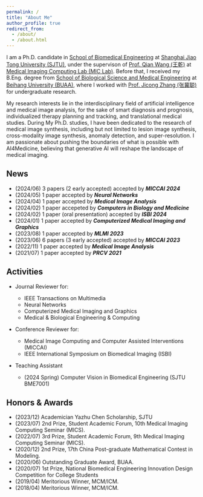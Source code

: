 ```yaml
---
permalink: /
title: "About Me"
author_profile: true
redirect_from: 
  - /about/
  - /about.html
---
```


I am a Ph.D. candidate in [School of Biomedical Engineering](https://en.bme.sjtu.edu.cn/) at [Shanghai Jiao Tong University (SJTU)](https://en.sjtu.edu.cn/), under the supervison of [Prof. Qian Wang (王乾)](https://qianwang.space/) at [Medical Imaging Computing Lab (MIC Lab)](https://mic.sjtu.edu.cn/).
Before that, I received my B.Eng. degree from [School of Biological Science and Medical Engineering](https://bme.buaa.edu.cn/English/Default.aspx) at [Beihang University (BUAA)](https://ev.buaa.edu.cn/), where I worked with [Prof. Jicong Zhang (张冀聪)](https://shi.buaa.edu.cn/zhangjicong/zh_CNen/index.htm) for undergraduate research.

My research interests lie in the interdisciplinary field of artificial intelligence and medical image analysis, for the sake of smart diagnosis and prognosis, individualized therapy planning and tracking, and translational medical studies.
During My Ph.D. studies, I have been dedicated to the research of medical image synthesis, including but not limited to lesion image synthesis, cross-modality image synthesis, anomaly detection, and super-resolution.
I am passionate about pushing the boundaries of what is possible with AI4Medicine, believing that generative AI will reshape the landscape of medical imaging.


News
------
- (2024/06) 3 papers (2 early accepted) accepted by **_MICCAI 2024_** 
- (2024/05) 1 paper accepted by **_Neural Networks_**
- (2024/04) 1 paper accepted by **_Medical Image Analysis_**
- (2024/02) 1 paper accepeted by **_Computers in Biology and Medicine_**
- (2024/02) 1 paper (oral presentation) accepted by **_ISBI 2024_**
- (2024/01) 1 paper accepted by **_Computerized Medical Imaging and Graphics_**
- (2023/08) 1 paper accepted by **_MLMI 2023_**
- (2023/06) 6 papers (3 early accepted) accepted by **_MICCAI 2023_**
- (2022/11) 1 paper accepted by **_Medical Image Analysis_**
- (2021/07) 1 paper accepted by **_PRCV 2021_**


Activities
------
- Journal Reviewer for:
  - IEEE Transactions on Multimedia
  - Neural Networks
  - Computerized Medical Imaging and Graphics
  - Medical & Biological Engineering & Computing

- Conference Reviewer for:
  - Medical Image Computing and Computer Assisted Interventions (MICCAI)
  - IEEE International Symposium on Biomedical Imaging (ISBI)

- Teaching Assistant
  - (2024 Spring) Computer Vision in Biomedical Engineering (SJTU BME7001)


Honors & Awards
------
- (2023/12) Academician Yazhu Chen Scholarship, SJTU
- (2023/07) 2nd Prize, Student Academic Forum, 10th Medical Imaging Computing Seminar (MICS).
- (2022/07) 3rd Prize, Student Academic Forum, 9th Medical Imaging Computing Seminar (MICS).
- (2020/12) 2nd Prize, 17th China Post-graduate Mathematical Contest in Modeling.
- (2020/06)	Outstanding Graduate Award, BUAA.
- (2020/07) 1st Prize, National Biomedical Engineering Innovation Design Competition for College Students
-	(2019/04) Meritorious Winner, MCM/ICM.
-	(2018/04) Meritorious Winner, MCM/ICM.
